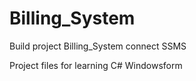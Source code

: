 # Billing_System
Build project Billing_System connect SSMS 


Project files for learning C# Windowsform 
